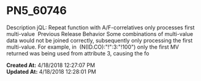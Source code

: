 # PN5_60746

Description jQL: Repeat function with A/F-correlatives only processes first multi-value  Previous Release Behavior Some combinations of multi-value data would not be joined correctly, subsequently only processing the first multi-value. For example, in  (N(ID.CO):"!":3:"!100") only the first MV returned was being used from attribute 3, causing the fo  

**Created At:** 4/18/2018 12:27:07 PM  
**Updated At:** 4/18/2018 12:28:01 PM  

